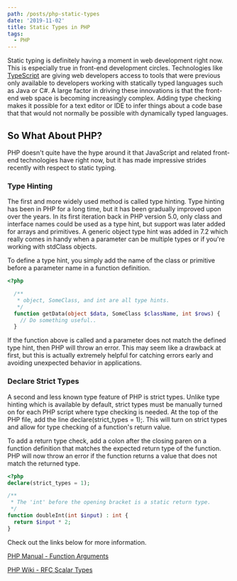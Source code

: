 ```yaml
---
path: /posts/php-static-types
date: '2019-11-02'
title: Static Types in PHP
tags:
  - PHP
---
```


Static typing is definitely having a moment in web development right now. This is especially true in front-end development circles. Technologies like [TypeScript](https://www.typescriptlang.org/) are giving web developers access to tools that were previous only available to developers working with statically typed languages such as Java or C#. A large factor in driving these innovations is that the front-end web space is becoming increasingly complex. Adding type checking makes it possible for a text editor or IDE to infer things about a code base that that would not normally be possible with dynamically typed languages.

## So What About PHP?

PHP doesn't quite have the hype around it that JavaScript and related front-end technologies have right now, but it has made impressive strides recently with respect to static typing.

### Type Hinting

The first and more widely used method is called type hinting. Type hinting has been in PHP for a long time, but it has been gradually improved upon over the years. In its first iteration back in PHP version 5.0, only class and interface names could be used as a type hint, but support was later added for arrays and primitives. A generic object type hint was added in 7.2 which really comes in handy when a parameter can be multiple types or if you're working with stdClass objects.

To define a type hint, you simply add the name of the class or primitive before a parameter name in a function definition.

```PHP
<?php

  /**
   * object, SomeClass, and int are all type hints.
   */
  function getData(object $data, SomeClass $className, int $rows) {
    // Do something useful..
  }
```

If the function above is called and a parameter does not match the defined type hint, then PHP will throw an error. This may seem like a drawback at first, but this is actually extremely helpful for catching errors early and avoiding unexpected behavior in applications.

### Declare Strict Types

A second and less known type feature of PHP is strict types. Unlike type hinting which is available by default, strict types must be manually turned on for each PHP script where type checking is needed. At the top of the PHP file, add the line declare(strict_types = 1);. This will turn on strict types and allow for type checking of a function's return value.

To add a return type check, add a colon after the closing paren on a function definition that matches the expected return type of the function. PHP will now throw an error if the function returns a value that does not match the returned type.

```PHP
<?php
declare(strict_types = 1);

/**
 * The 'int' before the opening bracket is a static return type.
 */
function doubleInt(int $input) : int {
  return $input * 2;
}

```

Check out the links below for more information.

[PHP Manual - Function Arguments](https://www.php.net/manual/en/functions.arguments.php#functions.arguments.type-declaration)

[PHP Wiki - RFC Scalar Types](https://wiki.php.net/rfc/scalar_type_hints_v5)






